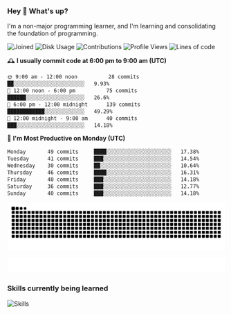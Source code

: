 ### Hey :wave: What's up?

I'm a non-major programming learner, and I'm learning and consolidating the foundation of programming.

<!--START_SECTION:waka-->
![Joined](http://img.shields.io/badge/Joined-7%20years%20ago-6D67E4?style=flat&labelColor=453C67)
![Disk Usage](http://img.shields.io/badge/Github%27s%20Storage-598.5%20MB-FD841F?style=flat&labelColor=E14D2A)
![Contributions](http://img.shields.io/badge/Contributions%20in%202023-248-7DCE13?style=flat&labelColor=2B7A0B)
![Profile Views](http://img.shields.io/badge/Profile%20Views-64-3AB4F2?style=flat&labelColor=0078AA)
![Lines of code](https://img.shields.io/badge/Lines%20of%20code-2%20Million%20Lines%20of%20code-FF8B8B?style=flat&labelColor=EB4747)

🕰️ **I usually commit code at 6:00 pm to 9:00 am (UTC)** 

```text
🌞 9:00 am - 12:00 noon          28 commits     ██░░░░░░░░░░░░░░░░░░░░░░░   9.93% 
🌆 12:00 noon - 6:00 pm          75 commits     ██████░░░░░░░░░░░░░░░░░░░   26.6% 
🌃 6:00 pm - 12:00 midnight      139 commits    ████████████░░░░░░░░░░░░░   49.29% 
🌙 12:00 midnight - 9:00 am      40 commits     ███░░░░░░░░░░░░░░░░░░░░░░   14.18%
```
📅 **I'm Most Productive on Monday (UTC)** 

```text
Monday       49 commits     ████░░░░░░░░░░░░░░░░░░░░░   17.38% 
Tuesday      41 commits     ███░░░░░░░░░░░░░░░░░░░░░░   14.54% 
Wednesday    30 commits     ██░░░░░░░░░░░░░░░░░░░░░░░   10.64% 
Thursday     46 commits     ████░░░░░░░░░░░░░░░░░░░░░   16.31% 
Friday       40 commits     ███░░░░░░░░░░░░░░░░░░░░░░   14.18% 
Saturday     36 commits     ███░░░░░░░░░░░░░░░░░░░░░░   12.77% 
Sunday       40 commits     ███░░░░░░░░░░░░░░░░░░░░░░   14.18%
```

<!--END_SECTION:waka-->

![Snake animation](https://raw.githubusercontent.com/dirname/dirname/output/snake.svg)

![metrics](github-metrics.svg)

### Skills currently being learned

![Skills](https://skillicons.dev/icons?i=linux,rust,go,solidity,typescript,bash,git,postgres,mysql,redis,mongo,docker,kubernetes,grafana,prometheus)
